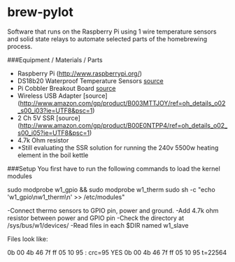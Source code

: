 brew-pylot
==========

Software that runs on the Raspberry Pi using 1 wire temperature sensors and solid state relays to automate selected parts of the homebrewing process.

###Equipment / Materials / Parts
- Raspberry Pi (http://www.raspberrypi.org/)
- DS18b20 Waterproof Temperature Sensors [source](http://www.amazon.com/gp/product/B00CC7TGKO/ref=oh_details_o02_s00_i04?ie=UTF8&psc=1)
- Pi Cobbler Breakout Board [source](http://www.amazon.com/gp/product/B00EBXP3R2/ref=oh_details_o02_s00_i00?ie=UTF8&psc=1)
- Wireless USB Adapter [source] (http://www.amazon.com/gp/product/B003MTTJOY/ref=oh_details_o02_s00_i03?ie=UTF8&psc=1)
- 2 Ch 5V SSR [source] (http://www.amazon.com/gp/product/B00E0NTPP4/ref=oh_details_o02_s00_i05?ie=UTF8&psc=1)
- 4.7k Ohm resistor
- *Still evaluating the SSR solution for running the 240v 5500w heating element in the boil kettle

###Setup
You first have to run the following commands to load the kernel modules

  sudo modprobe w1_gpio && sudo modprobe w1_therm
  sudo sh -c "echo 'w1_gpio\nw1_therm\n' >> /etc/modules"

-Connect thermo sensors to GPIO pin, power and ground.
-Add 4.7k ohm resistor between power and GPIO pin
-Check the directory at /sys/bus/w1/devices/
-Read files in each $DIR named w1_slave

Files look like:

  0b 00 4b 46 7f ff 05 10 95 : crc=95 YES
  0b 00 4b 46 7f ff 05 10 95 t=22564
